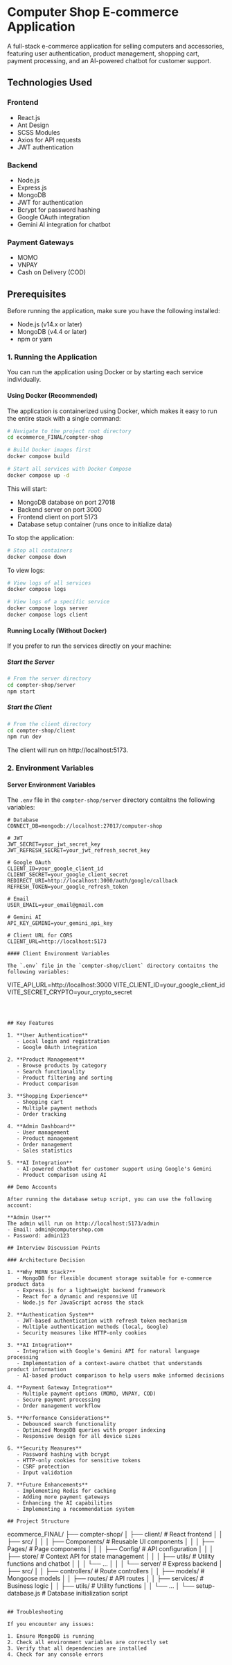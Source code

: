 # Computer Shop E-commerce Application

A full-stack e-commerce application for selling computers and accessories, featuring user authentication, product management, shopping cart, payment processing, and an AI-powered chatbot for customer support.

## Technologies Used

### Frontend
- React.js
- Ant Design
- SCSS Modules
- Axios for API requests
- JWT authentication

### Backend
- Node.js
- Express.js
- MongoDB
- JWT for authentication
- Bcrypt for password hashing
- Google OAuth integration
- Gemini AI integration for chatbot

### Payment Gateways
- MOMO
- VNPAY
- Cash on Delivery (COD)

## Prerequisites

Before running the application, make sure you have the following installed:
- Node.js (v14.x or later)
- MongoDB (v4.4 or later)
- npm or yarn

### 1. Running the Application

You can run the application using Docker or by starting each service individually.

#### Using Docker (Recommended)

The application is containerized using Docker, which makes it easy to run the entire stack with a single command:

```bash
# Navigate to the project root directory
cd ecommerce_FINAL/compter-shop

# Build Docker images first
docker compose build

# Start all services with Docker Compose
docker compose up -d
```

This will start:
- MongoDB database on port 27018
- Backend server on port 3000
- Frontend client on port 5173
- Database setup container (runs once to initialize data)

To stop the application:

```bash
# Stop all containers
docker compose down
```

To view logs:

```bash
# View logs of all services
docker compose logs

# View logs of a specific service
docker compose logs server
docker compose logs client
```

#### Running Locally (Without Docker)

If you prefer to run the services directly on your machine:

##### Start the Server
```bash
# From the server directory
cd compter-shop/server
npm start
```

##### Start the Client
```bash
# From the client directory
cd compter-shop/client
npm run dev
```

The client will run on http://localhost:5173.

### 2. Environment Variables

#### Server Environment Variables

The `.env` file in the `compter-shop/server` directory contaitns the following variables:

```
# Database
CONNECT_DB=mongodb://localhost:27017/computer-shop

# JWT
JWT_SECRET=your_jwt_secret_key
JWT_REFRESH_SECRET=your_jwt_refresh_secret_key

# Google OAuth
CLIENT_ID=your_google_client_id
CLIENT_SECRET=your_google_client_secret
REDIRECT_URI=http://localhost:3000/auth/google/callback
REFRESH_TOKEN=your_google_refresh_token

# Email
USER_EMAIL=your_email@gmail.com

# Gemini AI
API_KEY_GEMINI=your_gemini_api_key

# Client URL for CORS
CLIENT_URL=http://localhost:5173

#### Client Environment Variables

The `.env` file in the `compter-shop/client` directory contaitns the following variables:

```
VITE_API_URL=http://localhost:3000
VITE_CLIENT_ID=your_google_client_id
VITE_SECRET_CRYPTO=your_crypto_secret
```



## Key Features

1. **User Authentication**
   - Local login and registration
   - Google OAuth integration

2. **Product Management**
   - Browse products by category
   - Search functionality
   - Product filtering and sorting
   - Product comparison

3. **Shopping Experience**
   - Shopping cart
   - Multiple payment methods
   - Order tracking

4. **Admin Dashboard**
   - User management
   - Product management
   - Order management
   - Sales statistics

5. **AI Integration**
   - AI-powered chatbot for customer support using Google's Gemini
   - Product comparison using AI

## Demo Accounts

After running the database setup script, you can use the following account:

**Admin User**
The admin will run on http://localhost:5173/admin
- Email: admin@computershop.com
- Password: admin123

## Interview Discussion Points

### Architecture Decision

1. **Why MERN Stack?**
   - MongoDB for flexible document storage suitable for e-commerce product data
   - Express.js for a lightweight backend framework
   - React for a dynamic and responsive UI
   - Node.js for JavaScript across the stack

2. **Authentication System**
   - JWT-based authentication with refresh token mechanism
   - Multiple authentication methods (local, Google)
   - Security measures like HTTP-only cookies

3. **AI Integration**
   - Integration with Google's Gemini API for natural language processing
   - Implementation of a context-aware chatbot that understands product information
   - AI-based product comparison to help users make informed decisions

4. **Payment Gateway Integration**
   - Multiple payment options (MOMO, VNPAY, COD)
   - Secure payment processing
   - Order management workflow

5. **Performance Considerations**
   - Debounced search functionality
   - Optimized MongoDB queries with proper indexing
   - Responsive design for all device sizes

6. **Security Measures**
   - Password hashing with bcrypt
   - HTTP-only cookies for sensitive tokens
   - CSRF protection
   - Input validation

7. **Future Enhancements**
   - Implementing Redis for caching
   - Adding more payment gateways
   - Enhancing the AI capabilities
   - Implementing a recommendation system

## Project Structure

```
ecommerce_FINAL/
├── compter-shop/
│   ├── client/            # React frontend
│   │   ├── src/
│   │   │   ├── Components/  # Reusable UI components
│   │   │   ├── Pages/       # Page components
│   │   │   ├── Config/      # API configuration
│   │   │   ├── store/       # Context API for state management
│   │   │   ├── utils/       # Utility functions and chatbot
│   │   │   └── ...
│   │
│   └── server/            # Express backend
│       ├── src/
│       │   ├── controllers/ # Route controllers
│       │   ├── models/      # Mongoose models
│       │   ├── routes/      # API routes
│       │   ├── services/    # Business logic
│       │   ├── utils/       # Utility functions
│       │   └── ...
│
└── setup-database.js      # Database initialization script
```

## Troubleshooting

If you encounter any issues:

1. Ensure MongoDB is running
2. Check all environment variables are correctly set
3. Verify that all dependencies are installed
4. Check for any console errors
